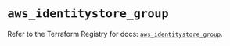 # `aws_identitystore_group`

Refer to the Terraform Registry for docs: [`aws_identitystore_group`](https://registry.terraform.io/providers/hashicorp/aws/6.13.0/docs/resources/identitystore_group).
